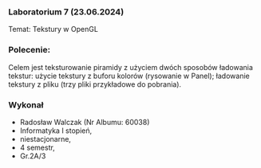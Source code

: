### Laboratorium 7 (23.06.2024)

Temat: Tekstury w OpenGL

### Polecenie:

Celem jest teksturowanie piramidy z użyciem dwóch sposobów ładowania tekstur: użycie tekstury z buforu kolorów (rysowanie w Panel); ładowanie tekstury z pliku (trzy pliki przykładowe do pobrania).

### Wykonał

-   Radosław Walczak (Nr Albumu: 60038)
-   Informatyka I stopień,
-   niestacjonarne,
-   4 semestr,
-   Gr.2A/3
